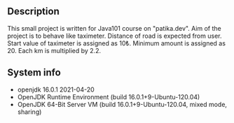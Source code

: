 ## Description
This small project is written for Java101 course on "patika.dev". Aim of the project is to behave like taximeter. Distance of road is expected from user. Start value of taximeter is assigned as 10<span>&#8378;</span>. Minimum amount is assigned as 20. Each km is multiplied by 2.2.

## System info
+ openjdk 16.0.1 2021-04-20
+ OpenJDK Runtime Environment (build 16.0.1+9-Ubuntu-120.04)
+ OpenJDK 64-Bit Server VM (build 16.0.1+9-Ubuntu-120.04, mixed mode, sharing)

